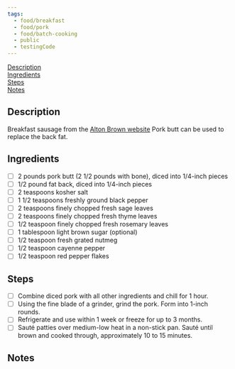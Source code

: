 ```yaml
---
tags:
  - food/breakfast
  - food/pork
  - food/batch-cooking
  - public
  - testingCode
---
```


[Description](#Description)  
[Ingredients](#Ingredients)  
[Steps](#Steps)  
[Notes](#Notes)  

## Description

Breakfast sausage from the [Alton Brown website](https://altonbrown.com/recipes/homemade-breakfast-sausage/) 
Pork butt can be used to replace the back fat.

## Ingredients

- [ ] 2 pounds pork butt (2 1/2 pounds with bone), diced into 1/4-inch pieces 
- [ ] 1/2 pound fat back, diced into 1/4-inch pieces 
- [ ] 2 teaspoons kosher salt 
- [ ] 1 1/2 teaspoons freshly ground black pepper 
- [ ] 2 teaspoons finely chopped fresh sage leaves 
- [ ] 2 teaspoons finely chopped fresh thyme leaves 
- [ ] 1/2 teaspoon finely chopped fresh rosemary leaves 
- [ ] 1 tablespoon light brown sugar (optional)
- [ ] 1/2 teaspoon fresh grated nutmeg 
- [ ] 1/2 teaspoon cayenne pepper 
- [ ] 1/2 teaspoon red pepper flakes

## Steps

- [ ] Combine diced pork with all other ingredients and chill for 1 hour. 
- [ ] Using the fine blade of a grinder, grind the pork. Form into 1-inch rounds. 
- [ ] Refrigerate and use within 1 week or freeze for up to 3 months. 
- [ ] Sauté patties over medium-low heat in a non-stick pan. Sauté until brown and cooked through, approximately 10 to 15 minutes.

## Notes